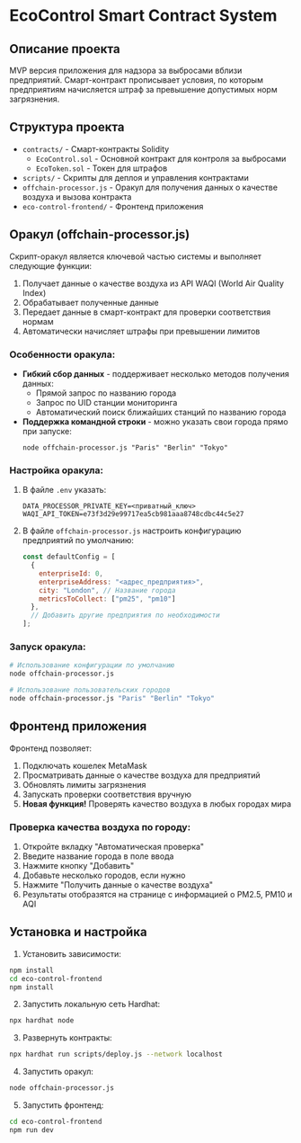 # EcoControl Smart Contract System

## Описание проекта
MVP версия приложения для надзора за выбросами вблизи предприятий. Смарт-контракт прописывает условия, по которым предприятиям начисляется штраф за превышение допустимых норм загрязнения.

## Структура проекта
- `contracts/` - Смарт-контракты Solidity
  - `EcoControl.sol` - Основной контракт для контроля за выбросами
  - `EcoToken.sol` - Токен для штрафов
- `scripts/` - Скрипты для деплоя и управления контрактами
- `offchain-processor.js` - Оракул для получения данных о качестве воздуха и вызова контракта
- `eco-control-frontend/` - Фронтенд приложения

## Оракул (offchain-processor.js)

Скрипт-оракул является ключевой частью системы и выполняет следующие функции:
1. Получает данные о качестве воздуха из API WAQI (World Air Quality Index)
2. Обрабатывает полученные данные
3. Передает данные в смарт-контракт для проверки соответствия нормам
4. Автоматически начисляет штрафы при превышении лимитов

### Особенности оракула:
- **Гибкий сбор данных** - поддерживает несколько методов получения данных:
  - Прямой запрос по названию города
  - Запрос по UID станции мониторинга
  - Автоматический поиск ближайших станций по названию города
- **Поддержка командной строки** - можно указать свои города прямо при запуске:
  ```
  node offchain-processor.js "Paris" "Berlin" "Tokyo"
  ```

### Настройка оракула:
1. В файле `.env` указать:
   ```
   DATA_PROCESSOR_PRIVATE_KEY=<приватный_ключ>
   WAQI_API_TOKEN=e73f3d29e99717ea5cb981aaa8748cdbc44c5e27
   ```

2. В файле `offchain-processor.js` настроить конфигурацию предприятий по умолчанию:
   ```javascript
   const defaultConfig = [
     {
       enterpriseId: 0,
       enterpriseAddress: "<адрес_предприятия>",
       city: "London", // Название города
       metricsToCollect: ["pm25", "pm10"]
     },
     // Добавить другие предприятия по необходимости
   ];
   ```

### Запуск оракула:
```bash
# Использование конфигурации по умолчанию
node offchain-processor.js

# Использование пользовательских городов
node offchain-processor.js "Paris" "Berlin" "Tokyo"
```

## Фронтенд приложения

Фронтенд позволяет:
1. Подключать кошелек MetaMask
2. Просматривать данные о качестве воздуха для предприятий
3. Обновлять лимиты загрязнения
4. Запускать проверки соответствия вручную
5. **Новая функция!** Проверять качество воздуха в любых городах мира

### Проверка качества воздуха по городу:
1. Откройте вкладку "Автоматическая проверка"
2. Введите название города в поле ввода
3. Нажмите кнопку "Добавить"
4. Добавьте несколько городов, если нужно
5. Нажмите "Получить данные о качестве воздуха"
6. Результаты отобразятся на странице с информацией о PM2.5, PM10 и AQI

## Установка и настройка

1. Установить зависимости:
```bash
npm install
cd eco-control-frontend
npm install
```

2. Запустить локальную сеть Hardhat:
```bash
npx hardhat node
```

3. Развернуть контракты:
```bash
npx hardhat run scripts/deploy.js --network localhost
```

4. Запустить оракул:
```bash
node offchain-processor.js
```

5. Запустить фронтенд:
```bash
cd eco-control-frontend
npm run dev
```
